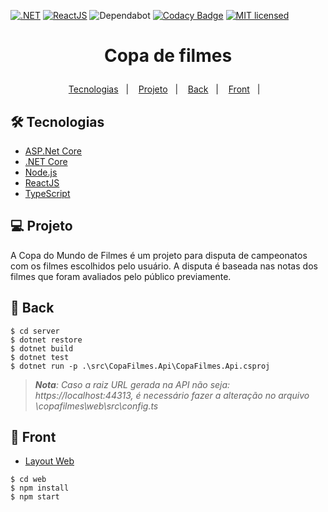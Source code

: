 [![.NET](https://github.com/joasimonson/CopaFilmes/actions/workflows/server.yml/badge.svg)](https://github.com/joasimonson/CopaFilmes/actions/workflows/server.yml)
[![ReactJS](https://github.com/joasimonson/CopaFilmes/actions/workflows/web.yml/badge.svg)](https://github.com/joasimonson/CopaFilmes/actions/workflows/web.yml)
![Dependabot](https://api.dependabot.com/badges/status?host=github&repo=joasimonson/CopaFilmes)
[![Codacy Badge](https://api.codacy.com/project/badge/Grade/64697a5f938a47cb9b90f00f76b50ccc)](https://app.codacy.com/gh/joasimonson/CopaFilmes?utm_source=github.com&utm_medium=referral&utm_content=joasimonson/CopaFilmes&utm_campaign=Badge_Grade_Settings)
[![MIT licensed](https://img.shields.io/badge/license-MIT-blue.svg)](https://github.com/joasimonson/CopaFilmes/blob/master/LICENSE)

<h1 align="center">
    <p>Copa de filmes</p>
</h1>

<p align="center">
    <a href="#-tecnologias">Tecnologias</a>&nbsp;&nbsp;&nbsp;|&nbsp;&nbsp;&nbsp;
    <a href="#-projeto">Projeto</a>&nbsp;&nbsp;&nbsp;|&nbsp;&nbsp;&nbsp;
    <a href="#-back">Back</a>&nbsp;&nbsp;&nbsp;|&nbsp;&nbsp;&nbsp;
    <a href="#-front">Front</a>&nbsp;&nbsp;&nbsp;|&nbsp;&nbsp;&nbsp;
</p>

## 🛠 Tecnologias

*   [ASP.Net Core](https://docs.microsoft.com/pt-br/aspnet/core/)
*   [.NET Core](https://dotnet.microsoft.com/)
*   [Node.js](https://nodejs.org/en/)
*   [ReactJS](https://reactjs.org)
*   [TypeScript](https://www.typescriptlang.org/)

## 💻 Projeto

A Copa do Mundo de Filmes é um projeto para disputa de campeonatos com os filmes escolhidos pelo usuário.
A disputa é baseada nas notas dos filmes que foram avaliados pelo público previamente.

## 🧠 Back

```shell
$ cd server
$ dotnet restore
$ dotnet build
$ dotnet test
$ dotnet run -p .\src\CopaFilmes.Api\CopaFilmes.Api.csproj
```

> ***Nota**: Caso a raiz URL gerada na API não seja: https://localhost:44313, é necessário fazer a alteração no arquivo \copafilmes\web\src\config.ts*

## 🔖 Front
*   [Layout Web](https://www.figma.com/file/85XOrFgiB0nKqKZD8GSdWp/Copa-de-Filmes?node-id=6%3A66)

```shell
$ cd web
$ npm install
$ npm start
```
